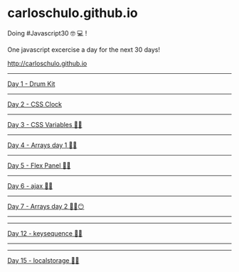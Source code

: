 # carloschulo.github.io

Doing #Javascript30 🤓 💻 !

One javascript excercise a day for the next 30 days!

 http://carloschulo.github.io

---

[Day 1 - Drum Kit](http://carloschulo.github.io/01-drumkit/index.html "Day 1 - Drum Kit")

---

[Day 2 - CSS Clock](http://carloschulo.github.io/02-clock/index.html "Day 2 - CSS Clock")

---

[Day 3 - CSS Variables ✌🏼](http://carloschulo.github.io/03-cssvars/index.html "Day 3 - CSS Variables")

---

[Day 4 - Arrays day 1 ✌🏼](http://carloschulo.github.io/04-arrayday1/index.html "Day 4 - Arrays day 1")

---

[Day 5 - Flex Panel ✌🏼](http://carloschulo.github.io/05-flexpanels/index.html "Day 5 - Flex Panel")

---

[Day 6 - ajax ✌🏼](http://carloschulo.github.io/06-ajax/index.html "Day 6 - ajax")

---

[Day 7 - Arrays day 2 ✌🏼😶](http://carloschulo.github.io/07-arrayday2/index.html "Day 7 - Arrays day 2")

---
---

[Day 12 - keysequence ✌🏼](http://carloschulo.github.io/12-keysequence/index.html "Day 12 - keysequence")

---
---

[Day 15 - localstorage ✌🏼](http://carloschulo.github.io/15-localstorage/index.html "Day 15 - localstorage")

